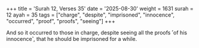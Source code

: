 +++
title = 'Surah 12, Verses 35'
date = '2025-08-30'
weight = 1631
surah = 12
ayah = 35
tags = ["charge", "despite", "imprisoned", "innocence", "occurred", "proof", "proofs", "seeing"]
+++

And so it occurred to those in charge, despite seeing all the proofs ˹of his innocence˺, that he should be imprisoned for a while. 
